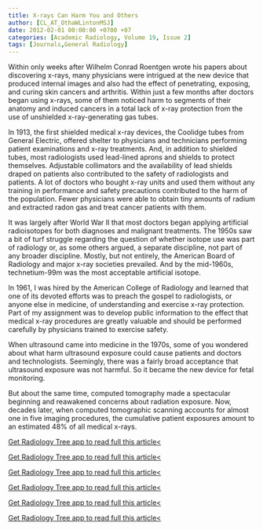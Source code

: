 ```yaml
---
title: X-rays Can Harm You and Others
author: [CL_AT_OthaWLintonMSJ]
date: 2012-02-01 00:00:00 +0700 +07
categories: [Academic Radiology, Volume 19, Issue 2]
tags: [Journals,General Radiology]
---
```

Within only weeks after Wilhelm Conrad Roentgen wrote his papers about discovering x-rays, many physicians were intrigued at the new device that produced internal images and also had the effect of penetrating, exposing, and curing skin cancers and arthritis. Within just a few months after doctors began using x-rays, some of them noticed harm to segments of their anatomy and induced cancers in a total lack of x-ray protection from the use of unshielded x-ray-generating gas tubes.

In 1913, the first shielded medical x-ray devices, the Coolidge tubes from General Electric, offered shelter to physicians and technicians performing patient examinations and x-ray treatments. And, in addition to shielded tubes, most radiologists used lead-lined aprons and shields to protect themselves. Adjustable collimators and the availability of lead shields draped on patients also contributed to the safety of radiologists and patients. A lot of doctors who bought x-ray units and used them without any training in performance and safety precautions contributed to the harm of the population. Fewer physicians were able to obtain tiny amounts of radium and extracted radon gas and treat cancer patients with them.

It was largely after World War II that most doctors began applying artificial radioisotopes for both diagnoses and malignant treatments. The 1950s saw a bit of turf struggle regarding the question of whether isotope use was part of radiology or, as some others argued, a separate discipline, not part of any broader discipline. Mostly, but not entirely, the American Board of Radiology and major x-ray societies prevailed. And by the mid-1960s, technetium-99m was the most acceptable artificial isotope.

In 1961, I was hired by the American College of Radiology and learned that one of its devoted efforts was to preach the gospel to radiologists, or anyone else in medicine, of understanding and exercise x-ray protection. Part of my assignment was to develop public information to the effect that medical x-ray procedures are greatly valuable and should be performed carefully by physicians trained to exercise safety.

When ultrasound came into medicine in the 1970s, some of you wondered about what harm ultrasound exposure could cause patients and doctors and technologists. Seemingly, there was a fairly broad acceptance that ultrasound exposure was not harmful. So it became the new device for fetal monitoring.

But about the same time, computed tomography made a spectacular beginning and reawakened concerns about radiation exposure. Now, decades later, when computed tomographic scanning accounts for almost one in five imaging procedures, the cumulative patient exposures amount to an estimated 48% of all medical x-rays.

[Get Radiology Tree app to read full this article<](https://clinicalpub.com/app)

[Get Radiology Tree app to read full this article<](https://clinicalpub.com/app)

[Get Radiology Tree app to read full this article<](https://clinicalpub.com/app)

[Get Radiology Tree app to read full this article<](https://clinicalpub.com/app)

[Get Radiology Tree app to read full this article<](https://clinicalpub.com/app)

[Get Radiology Tree app to read full this article<](https://clinicalpub.com/app)
